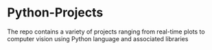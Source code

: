 # Python-Projects
The repo contains a variety of projects ranging from real-time plots to computer vision using Python language and associated libraries

